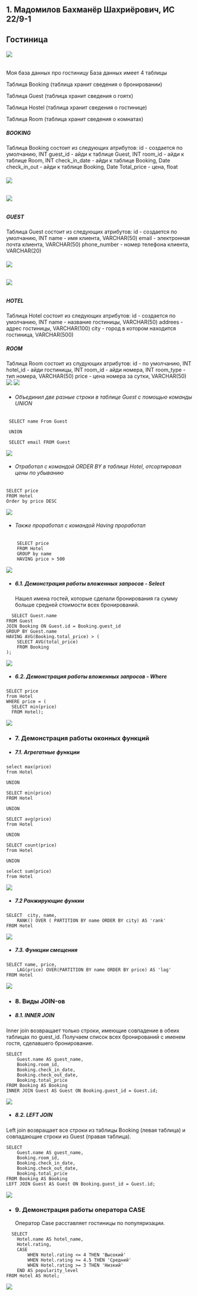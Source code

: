 ## 1. Мадомилов Бахманёр Шахриёрович, ИС 22/9-1

## Гостиница
###### ![](screens/Hotel_bd.png)
Моя база данных про гостиницу
База данных имеет 4 таблицы

Таблица Booking (таблица хранит сведения о бронировании)

Таблица Guest (таблица хранит сведения о гоятх)

Таблица Hostel (таблица хранит сведения о гостинице)

Таблица Room (таблица хранит сведения о комнатах)

##### BOOKING
Таблица Booking состоит из следующих атрибутов:
id - создается по умолчанию, INT
guest_id - айди к таблице Guest, INT
room_id - айди к таблице Room, INT
check_in_date - айди к таблице Booking, Date
check_in_out - айди к таблице Booking, Date
Total_price - цена, float
###### ![](screens/booking1.png)
###### ![](screens/booking2.png)

##### GUEST
Таблица Guest состоит из следующих атрибутов:
id - создается по умолчанию, INT
name - имя клиента, VARCHAR(50)
email - электронная почта клиента, VARCHAR(50)
phone_number - номер телефона клиента, VARCHAR(20)
###### ![](screens/Guest1.png)
###### ![](screens/Guest2.png)

##### HOTEL
Таблица Hotel состоит из следующих атрибутов:
id - создается  по умолчанию, INT
name - название гостиницы, VARCHAR(50)
addrees - адрес гостиницы, VARCHAR(100)
city - город в котором находится гостиница, VARCHAR(500)

##### ROOM
Таблица Room состоит из слудующих атрибутов:
id - по умолчанию, INT
hotel_id - айди гостиницы, INT
room_id - айди номера, INT
room_type - тип номера, VARCHAR(50)
price - цена номера за сутки, VARCHAR(50)
![](screens/Room1.png)
![](screens/Room2.png)

* ###### Объединил две разные строки в таблице Guest с помощью команды UNION
```
 SELECT name From Guest
 
 UNION
 
 SELECT email FROM Guest
```
![](screens/Union.png)

*  ###### Отработал с командой ORDER BY в таблице Hotel, отсортировал цены по убыванию
```
SELECT price
FROM Hotel
Order by price DESC
```
![](screens/OrderBY.png)

* ###### Также проработал с командой Having проработал
```
    SELECT price
    FROM Hotel
    GROUP by name
    HAVING price > 500
```
![](screens/Having.png)

* ##### 6.1. Демонстрация работы вложенных запросов - Select
  Нашел имена гостей, которые сделали бронирования га сумму больше средней стоимости всех бронирований.
```
  SELECT Guest.name
FROM Guest
JOIN Booking ON Guest.id = Booking.guest_id
GROUP BY Guest.name
HAVING AVG(Booking.total_price) > (
    SELECT AVG(total_price)
    FROM Booking
);
```
![](screens/select.png)

* ##### 6.2.  Демонстрация работы вложенных запросов - Where

```
SELECT price
from Hotel
WHERE price = (
  SELECT min(price) 
  FROM Hotel);

```
![](screens/where.png)

* ### 7. Демонстрация работы оконных функций
 * ##### 7.1. Агрегатные функции
```
select max(price)
from Hotel

UNION

SELECT min(price)
FROM Hotel

UNION

SELECT avg(price)
from Hotel

UNION

SELECT count(price)
from Hotel

UNION

select sum(price)
from Hotel
```
![](screens/Агрег.функции.PNG)

* ##### 7.2 Ранжирующие функии

```
SELECT  city, name,
	RANK() OVER ( PARTITION BY name ORDER BY city) AS 'rank'
FROM Hotel
```
![](screens/ранжирующиефункции.png)

* ##### 7.3. Функции смещения

```
SELECT name, price,
	LAG(price) OVER(PARTITION BY name ORDER BY price) AS 'lag'
FROM Hotel
```
![](screens/функциясмещения.png)

* ### 8. Виды JOIN-ов
* ##### 8.1. INNER JOIN
Inner join возвращает только строки, имеющие совпадение в обеих таблицах по guest_id.
Получаем список всех бронирований с именем гостя, сделавшего бронирование.
```
SELECT
    Guest.name AS guest_name,
    Booking.room_id,
    Booking.check_in_date,
    Booking.check_out_date,
    Booking.total_price
FROM Booking AS Booking
INNER JOIN Guest AS Guest ON Booking.guest_id = Guest.id;
```
![](screens/INNERJOIN.png)

* ##### 8.2. LEFT JOIN

Left join возвращает все строки из таблицы Booking (левая таблица) и совпадающие строки из Guest (правая таблица).
```
SELECT
    Guest.name AS guest_name,
    Booking.room_id,
    Booking.check_in_date,
    Booking.check_out_date,
    Booking.total_price
FROM Booking AS Booking
LEFT JOIN Guest AS Guest ON Booking.guest_id = Guest.id;
```
![](screens/leftjoin.png)

* ### 9. Демонстрация работы оператора CASE
  Оператор Case расставляет гостиницы по популяризации.
```
  SELECT
    Hotel.name AS hotel_name,
    Hotel.rating,
    CASE
        WHEN Hotel.rating <= 4 THEN 'Высокий'
        WHEN Hotel.rating >= 4.5 THEN 'Средний'
        WHEN Hotel.rating >= 3 THEN 'Низкий'
    END AS popularity_level
FROM Hotel AS Hotel;
```

![](screens/Case.png)
